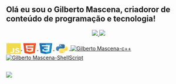 ## Olá eu sou o Gilberto Mascena, criadoror de conteúdo de programação e tecnologia!
<div align="center">
  
  <a href="https://github.com/Gilberto-Mascena">
  <img height="160em" src="https://github-readme-stats.vercel.app/api?username=Gilberto-Mascena&show_icons=true&theme=dracula&include_all_commits=true&count_private=true"/>
  <img height="160em" src="https://github-readme-stats.vercel.app/api/top-langs/?username=Gilberto-Mascena&layout=compact&langs_count=7&theme=dracula"/>
  
</div> 
  
<div style="display: inline_block"><br>
  <img align="center" alt="Gilberto Mascena-Js" height="30" width="40" src="https://raw.githubusercontent.com/devicons/devicon/master/icons/javascript/javascript-plain.svg"/>  
  <img align="center" alt="Gilberto Mascena-HTML" height="30" width="40" 
src="https://raw.githubusercontent.com/devicons/devicon/master/icons/html5/html5-original.svg"/>
  <img align="center" alt="Gilberto Mascena-CSS" height="30" width="40" 
src="https://raw.githubusercontent.com/devicons/devicon/master/icons/css3/css3-original.svg"/>
  <img align="center" alt="Gilberto Mascena-Python" height="30" width="40" src="https://raw.githubusercontent.com/devicons/devicon/master/icons/python/python-original.svg"/>
  <img align="center" alt="Gilberto Mascena-c++" height="30" width="40" 
src="https://cdn.jsdelivr.net/gh/devicons/devicon/icons/cplusplus/cplusplus-original.svg"/>
  <img align="center" alt="Gilberto Mascena-ShellScript" height="30" width="40" 
src="https://cdn.jsdelivr.net/gh/devicons/devicon/icons/bash/bash-original.svg" />
          

</div>
  
  ##
  
<div>  
  <a href="https://www.linkedin.com/in/gilberto-mascena-96393723a/" target="_blank"><img src="https://img.shields.io/badge/-LinkedIn-%230077B5?style=for-the-badge&logo=linkedin&logoColor=white" target="_blank"></a>
</div>
